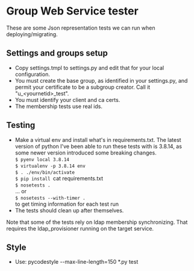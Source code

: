 # Group Web Service tester
These are some Json representation tests we can run when deploying/migrating.

## Settings and groups setup
* Copy settings.tmpl to settings.py and edit that for your local configuration.
* You must create the base group, as identified in your settings.py, and permit your certificate to be a subgroup creator.  Call it "u\_\<yournetid>\_test".
* You must identify your client and ca certs.
* The membership tests use real ids.

## Testing

* Make a virtual env and install what's in requirements.txt. The latest version of python I've been able to run these tests with is 3.8.14, as some newer version introduced some breaking changes.<br>
`$ pyenv local 3.8.14`<br>
`$ virtualenv -p 3.8.14 env`<br>
`$ . ./env/bin/activate`<br>
`$ pip install `cat requirements.txt` `<br>
`$ nosetests .`<br>
... or<br>
`$ nosetests --with-timer .`<br>
to get timing information for each test run
* The tests should clean up after themselves.

Note that some of the tests rely on ldap membership synchronizing.  That requires the ldap_provisioner running on the target service.

## Style

* Use: pycodestyle --max-line-length=150  *.py test


